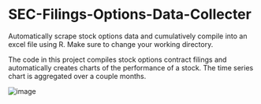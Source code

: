 # SEC-Filings-Options-Data-Collecter
Automatically scrape stock options data and cumulatively compile into an excel file using R. 
Make sure to change your working directory.

The code in this project compiles stock options contract filings and automatically creates charts of the performance of a stock.
The time series chart is aggregated over a couple months.

![image](https://github.com/user-attachments/assets/528349ca-23fd-4689-8fd4-e8626851964d)
